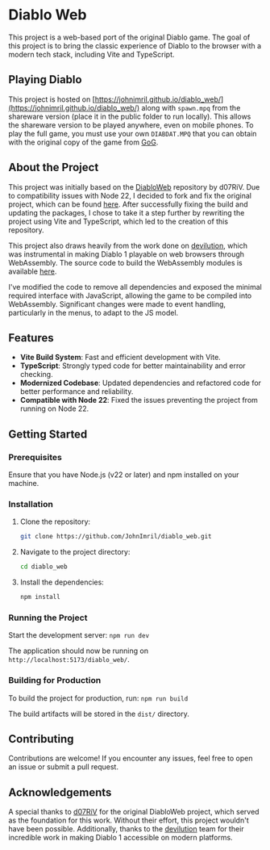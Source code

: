 # Diablo Web

This project is a web-based port of the original Diablo game. The goal of this project is to bring the classic experience of Diablo to the browser with a modern tech stack, including Vite and TypeScript.

## Playing Diablo

This project is hosted on [https://johnimril.github.io/diablo_web/](https://johnimril.github.io/diablo_web/) along with `spawn.mpq` from the shareware version (place it in the public folder to run locally). This allows the shareware version to be played anywhere, even on mobile phones. To play the full game, you must use your own `DIABDAT.MPQ` that you can obtain with the original copy of the game from [GoG](url=https://www.gog.com/game/diablo).

## About the Project

This project was initially based on the [DiabloWeb](https://github.com/d07RiV/diabloweb) repository by d07RiV. Due to compatibility issues with Node 22, I decided to fork and fix the original project, which can be found [here](https://github.com/JohnImril/diabloweb-beta). After successfully fixing the build and updating the packages, I chose to take it a step further by rewriting the project using Vite and TypeScript, which led to the creation of this repository.

This project also draws heavily from the work done on [devilution](https://github.com/diasurgical/devilution), which was instrumental in making Diablo 1 playable on web browsers through WebAssembly. The source code to build the WebAssembly modules is available [here](https://github.com/d07RiV/devilution).

I've modified the code to remove all dependencies and exposed the minimal required interface with JavaScript, allowing the game to be compiled into WebAssembly. Significant changes were made to event handling, particularly in the menus, to adapt to the JS model.

## Features

-   **Vite Build System**: Fast and efficient development with Vite.
-   **TypeScript**: Strongly typed code for better maintainability and error checking.
-   **Modernized Codebase**: Updated dependencies and refactored code for better performance and reliability.
-   **Compatible with Node 22**: Fixed the issues preventing the project from running on Node 22.

## Getting Started

### Prerequisites

Ensure that you have Node.js (v22 or later) and npm installed on your machine.

### Installation

1. Clone the repository:

    ```bash
    git clone https://github.com/JohnImril/diablo_web.git
    ```

2. Navigate to the project directory:

    ```bash
    cd diablo_web
    ```

3. Install the dependencies:

    ```bash
    npm install
    ```

### Running the Project

Start the development server: `npm run dev`

The application should now be running on `http://localhost:5173/diablo_web/`.

### Building for Production

To build the project for production, run: `npm run build`

The build artifacts will be stored in the `dist/` directory.

## Contributing

Contributions are welcome! If you encounter any issues, feel free to open an issue or submit a pull request.

## Acknowledgements

A special thanks to [d07RiV](https://github.com/d07RiV) for the original DiabloWeb project, which served as the foundation for this work. Without their effort, this project wouldn't have been possible. Additionally, thanks to the [devilution](https://github.com/diasurgical/devilution) team for their incredible work in making Diablo 1 accessible on modern platforms.
